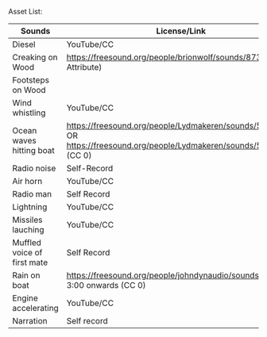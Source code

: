 Asset List:

| Sounds  |  License/Link |
| ------------- | ------------- |
| Diesel  | YouTube/CC |
| Creaking on Wood  | https://freesound.org/people/brionwolf/sounds/87398/  (CC Attribute) |
| Footsteps on Wood  |  |
| Wind whistling | YouTube/CC |
| Ocean waves hitting boat  | https://freesound.org/people/Lydmakeren/sounds/510900/ OR  https://freesound.org/people/Lydmakeren/sounds/510899/  (CC 0) |
| Radio noise | Self-Record |
| Air horn | YouTube/CC  |
| Radio man | Self Record  |
| Lightning | YouTube/CC |
| Missiles lauching| YouTube/CC  |
| Muffled voice of first mate | Self Record |
| Rain on boat | https://freesound.org/people/johndynaudio/sounds/567027/ 3:00 onwards (CC 0)|
| Engine accelerating | YouTube/CC |
| Narration | Self record |
